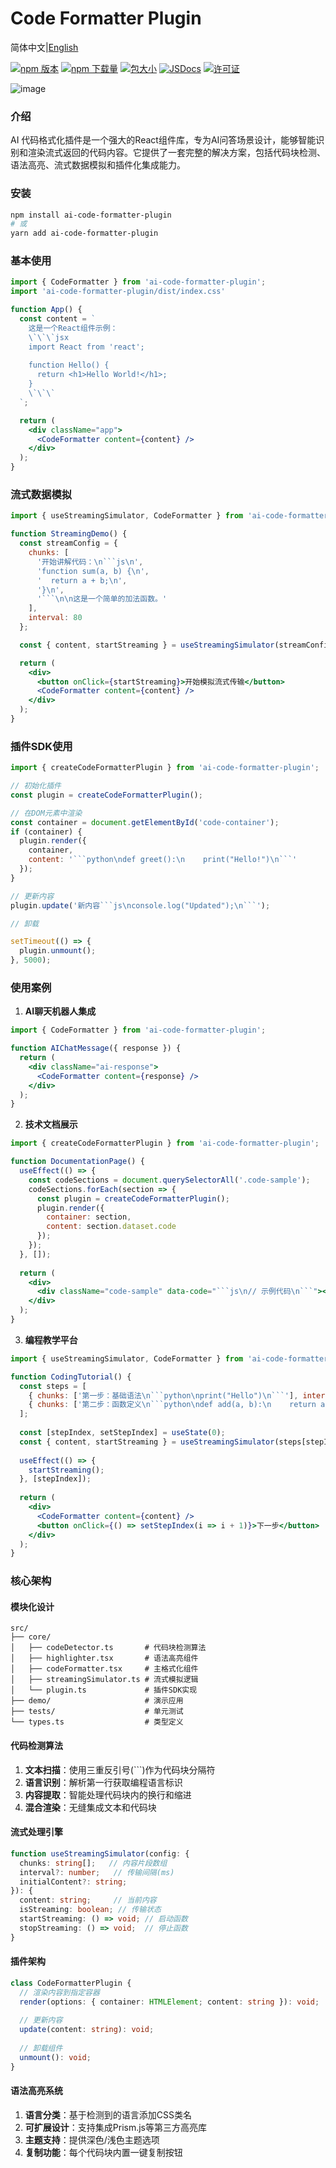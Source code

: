 # Code Formatter Plugin

简体中文|[English](./README-en.md)

[![npm 版本][npm-version-src]][npm-version-href]
[![npm 下载量][npm-downloads-src]][npm-downloads-href]
[![包大小][bundle-src]][bundle-href]
[![JSDocs][jsdocs-src]][jsdocs-href]
[![许可证][license-src]][license-href]

![image](./assets/show.gif)

### 介绍
AI 代码格式化插件是一个强大的React组件库，专为AI问答场景设计，能够智能识别和渲染流式返回的代码内容。它提供了一套完整的解决方案，包括代码块检测、语法高亮、流式数据模拟和插件化集成能力。

### 安装
```bash
npm install ai-code-formatter-plugin
# 或
yarn add ai-code-formatter-plugin
```

### 基本使用
```jsx
import { CodeFormatter } from 'ai-code-formatter-plugin';
import 'ai-code-formatter-plugin/dist/index.css'

function App() {
  const content = `
    这是一个React组件示例：
    \`\`\`jsx
    import React from 'react';
    
    function Hello() {
      return <h1>Hello World!</h1>;
    }
    \`\`\`
  `;

  return (
    <div className="app">
      <CodeFormatter content={content} />
    </div>
  );
}
```

### 流式数据模拟
```jsx
import { useStreamingSimulator, CodeFormatter } from 'ai-code-formatter-plugin';

function StreamingDemo() {
  const streamConfig = {
    chunks: [
      '开始讲解代码：\n```js\n',
      'function sum(a, b) {\n',
      '  return a + b;\n',
      '}\n',
      '```\n\n这是一个简单的加法函数。'
    ],
    interval: 80
  };

  const { content, startStreaming } = useStreamingSimulator(streamConfig);

  return (
    <div>
      <button onClick={startStreaming}>开始模拟流式传输</button>
      <CodeFormatter content={content} />
    </div>
  );
}
```

### 插件SDK使用
```jsx
import { createCodeFormatterPlugin } from 'ai-code-formatter-plugin';

// 初始化插件
const plugin = createCodeFormatterPlugin();

// 在DOM元素中渲染
const container = document.getElementById('code-container');
if (container) {
  plugin.render({
    container,
    content: '```python\ndef greet():\n    print("Hello!")\n```'
  });
}

// 更新内容
plugin.update('新内容```js\nconsole.log("Updated");\n```');

// 卸载

setTimeout(() => {
  plugin.unmount();
}, 5000);
```

### 使用案例
1. **AI聊天机器人集成**
```jsx
import { CodeFormatter } from 'ai-code-formatter-plugin';

function AIChatMessage({ response }) {
  return (
    <div className="ai-response">
      <CodeFormatter content={response} />
    </div>
  );
}
```

2. **技术文档展示**
```jsx
import { createCodeFormatterPlugin } from 'ai-code-formatter-plugin';

function DocumentationPage() {
  useEffect(() => {
    const codeSections = document.querySelectorAll('.code-sample');
    codeSections.forEach(section => {
      const plugin = createCodeFormatterPlugin();
      plugin.render({
        container: section,
        content: section.dataset.code
      });
    });
  }, []);
  
  return (
    <div>
      <div className="code-sample" data-code="```js\n// 示例代码\n```"></div>
    </div>
  );
}
```

3. **编程教学平台**
```jsx
import { useStreamingSimulator, CodeFormatter } from 'ai-code-formatter-plugin';

function CodingTutorial() {
  const steps = [
    { chunks: ['第一步：基础语法\n```python\nprint("Hello")\n```'], interval: 100 },
    { chunks: ['第二步：函数定义\n```python\ndef add(a, b):\n    return a + b\n```'], interval: 100 }
  ];
  
  const [stepIndex, setStepIndex] = useState(0);
  const { content, startStreaming } = useStreamingSimulator(steps[stepIndex]);
  
  useEffect(() => {
    startStreaming();
  }, [stepIndex]);
  
  return (
    <div>
      <CodeFormatter content={content} />
      <button onClick={() => setStepIndex(i => i + 1)}>下一步</button>
    </div>
  );
}
```

### 核心架构

#### 模块化设计
```
src/
├── core/
│   ├── codeDetector.ts       # 代码块检测算法
│   ├── highlighter.tsx       # 语法高亮组件
│   ├── codeFormatter.tsx     # 主格式化组件
│   ├── streamingSimulator.ts # 流式模拟逻辑
│   └── plugin.ts             # 插件SDK实现
├── demo/                     # 演示应用
├── tests/                    # 单元测试
└── types.ts                  # 类型定义
```

#### 代码检测算法
1. **文本扫描**：使用三重反引号(```)作为代码块分隔符
2. **语言识别**：解析第一行获取编程语言标识
3. **内容提取**：智能处理代码块内的换行和缩进
4. **混合渲染**：无缝集成文本和代码块

#### 流式处理引擎
```ts
function useStreamingSimulator(config: {
  chunks: string[];   // 内容片段数组
  interval?: number;   // 传输间隔(ms)
  initialContent?: string;
}): {
  content: string;     // 当前内容
  isStreaming: boolean; // 传输状态
  startStreaming: () => void; // 启动函数
  stopStreaming: () => void;  // 停止函数
}
```

#### 插件架构
```ts
class CodeFormatterPlugin {
  // 渲染内容到指定容器
  render(options: { container: HTMLElement; content: string }): void;
  
  // 更新内容
  update(content: string): void;
  
  // 卸载组件
  unmount(): void;
}
```

#### 语法高亮系统
1. **语言分类**：基于检测到的语言添加CSS类名
2. **可扩展设计**：支持集成Prism.js等第三方高亮库
3. **主题支持**：提供深色/浅色主题选项
4. **复制功能**：每个代码块内置一键复制按钮



<!-- 徽章 -->

[npm-version-src]: https://img.shields.io/npm/v/ai-code-formatter-plugin?style=flat&colorA=080f12&colorB=1fa669
[npm-version-href]: https://npmjs.com/package/ai-code-formatter-plugin
[npm-downloads-src]: https://img.shields.io/npm/dm/ai-code-formatter-plugin?style=flat&colorA=080f12&colorB=1fa669
[npm-downloads-href]: https://npmjs.com/package/ai-code-formatter-plugin
[bundle-src]: https://img.shields.io/bundlephobia/minzip/ai-code-formatter-plugin?style=flat&colorA=080f12&colorB=1fa669&label=minzip
[bundle-href]: https://bundlephobia.com/result?p=ai-code-formatter-plugin
[license-src]: https://img.shields.io/github/license/Sunny-117/ai-code-formatter-plugin.svg?style=flat&colorA=080f12&colorB=1fa669
[license-href]: https://github.com/Sunny-117/ai-code-formatter-plugin/blob/main/LICENSE
[jsdocs-src]: https://img.shields.io/badge/jsdocs-reference-080f12?style=flat&colorA=080f12&colorB=1fa669
[jsdocs-href]: https://www.jsdocs.io/package/ai-code-formatter-plugin
